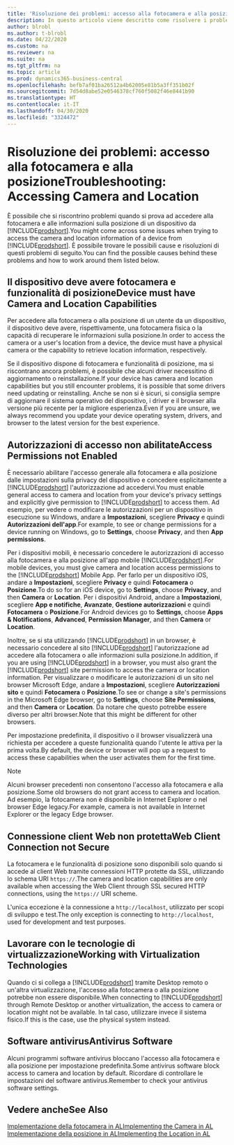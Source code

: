 ```yaml
---
title: 'Risoluzione dei problemi: accesso alla fotocamera e alla posizione'
description: In questo articolo viene descritto come risolvere i problemi relativi all'accesso alle informazioni sulla fotocamera e sulla posizione in Business Central.
author: blrobl
ms.author: t-blrobl
ms.date: 04/22/2020
ms.custom: na
ms.reviewer: na
ms.suite: na
ms.tgt_pltfrm: na
ms.topic: article
ms.prod: dynamics365-business-central
ms.openlocfilehash: befb7af01ba26512a4b62005e81b5a3ff351b02f
ms.sourcegitcommit: 7d54d8abe52e0546378cf760f5082f46e8441b90
ms.translationtype: HT
ms.contentlocale: it-IT
ms.lasthandoff: 04/30/2020
ms.locfileid: "3324472"
---
```

# <a name="troubleshooting-accessing-camera-and-location"></a><span data-ttu-id="65d44-103">Risoluzione dei problemi: accesso alla fotocamera e alla posizione</span><span class="sxs-lookup"><span data-stu-id="65d44-103">Troubleshooting: Accessing Camera and Location</span></span>

<span data-ttu-id="65d44-104">È possibile che si riscontrino problemi quando si prova ad accedere alla fotocamera e alle informazioni sulla posizione di un dispositivo da [!INCLUDE[prodshort](includes/prodshort.md)].</span><span class="sxs-lookup"><span data-stu-id="65d44-104">You might come across some issues when trying to access the camera and location information of a device from [!INCLUDE[prodshort](includes/prodshort.md)].</span></span> <span data-ttu-id="65d44-105">È possibile trovare le possibili cause e risoluzioni di questi problemi di seguito.</span><span class="sxs-lookup"><span data-stu-id="65d44-105">You can find the possible causes behind these problems and how to work around them listed below.</span></span>

## <a name="device-must-have-camera-and-location-capabilities"></a><span data-ttu-id="65d44-106">Il dispositivo deve avere fotocamera e funzionalità di posizione</span><span class="sxs-lookup"><span data-stu-id="65d44-106">Device must have Camera and Location Capabilities</span></span>

<span data-ttu-id="65d44-107">Per accedere alla fotocamera o alla posizione di un utente da un dispositivo, il dispositivo deve avere, rispettivamente, una fotocamera fisica o la capacità di recuperare le informazioni sulla posizione.</span><span class="sxs-lookup"><span data-stu-id="65d44-107">In order to access the camera or a user's location from a device, the device must have a physical camera or the capability to retrieve location information, respectively.</span></span>

<span data-ttu-id="65d44-108">Se il dispositivo dispone di fotocamera e funzionalità di posizione, ma si riscontrano ancora problemi, è possibile che alcuni driver necessitino di aggiornamento o reinstallazione.</span><span class="sxs-lookup"><span data-stu-id="65d44-108">If your device has camera and location capabilities but you still encounter problems, it is possible that some drivers need updating or reinstalling.</span></span> <span data-ttu-id="65d44-109">Anche se non si è sicuri, si consiglia sempre di aggiornare il sistema operativo del dispositivo, i driver e il browser alla versione più recente per la migliore esperienza.</span><span class="sxs-lookup"><span data-stu-id="65d44-109">Even if you are unsure, we always recommend you update your device operating system, drivers, and browser to the latest version for the best experience.</span></span>

## <a name="access-permissions-not-enabled"></a><span data-ttu-id="65d44-110">Autorizzazioni di accesso non abilitate</span><span class="sxs-lookup"><span data-stu-id="65d44-110">Access Permissions not Enabled</span></span>

<span data-ttu-id="65d44-111">È necessario abilitare l'accesso generale alla fotocamera e alla posizione dalle impostazioni sulla privacy del dispositivo e concedere esplicitamente a [!INCLUDE[prodshort](includes/prodshort.md)] l'autorizzazione ad accedervi.</span><span class="sxs-lookup"><span data-stu-id="65d44-111">You must enable general access to camera and location from your device's privacy settings and explicitly give permission to  [!INCLUDE[prodshort](includes/prodshort.md)] to access them.</span></span> <span data-ttu-id="65d44-112">Ad esempio, per vedere o modificare le autorizzazioni per un dispositivo in esecuzione su Windows, andare a **Impostazioni**, scegliere **Privacy** e quindi **Autorizzazioni dell'app**.</span><span class="sxs-lookup"><span data-stu-id="65d44-112">For example, to see or change permissions for a device running on Windows, go to **Settings**, choose **Privacy**, and then **App permissions**.</span></span> 

<span data-ttu-id="65d44-113">Per i dispositivi mobili, è necessario concedere le autorizzazioni di accesso alla fotocamera e alla posizione all'app mobile [!INCLUDE[prodshort](includes/prodshort.md)].</span><span class="sxs-lookup"><span data-stu-id="65d44-113">For mobile devices, you must give camera and location access permissions to the [!INCLUDE[prodshort](includes/prodshort.md)] Mobile App.</span></span> <span data-ttu-id="65d44-114">Per farlo per un dispositivo iOS, andare a **Impostazioni**, scegliere **Privacy** e quindi **Fotocamera** o **Posizione**.</span><span class="sxs-lookup"><span data-stu-id="65d44-114">To do so for an iOS device, go to **Settings**, choose **Privacy**, and then **Camera** or **Location**.</span></span> <span data-ttu-id="65d44-115">Per i dispositivi Android, andare a **Impostazioni**, scegliere **App e notifiche**, **Avanzate**, **Gestione autorizzazioni** e quindi **Fotocamera** o **Posizione**.</span><span class="sxs-lookup"><span data-stu-id="65d44-115">For Android devices go to **Settings**, choose **Apps & Notifications**, **Advanced**, **Permission Manager**, and then **Camera** or **Location**.</span></span>

<span data-ttu-id="65d44-116">Inoltre, se si sta utilizzando [!INCLUDE[prodshort](includes/prodshort.md)] in un browser, è necessario concedere al sito [!INCLUDE[prodshort](includes/prodshort.md)] l'autorizzazione ad accedere alla fotocamera o alle informazioni sulla posizione.</span><span class="sxs-lookup"><span data-stu-id="65d44-116">In addition, if you are using [!INCLUDE[prodshort](includes/prodshort.md)] in a browser, you must also grant the [!INCLUDE[prodshort](includes/prodshort.md)] site permission to access the camera or location information.</span></span> <span data-ttu-id="65d44-117">Per visualizzare o modificare le autorizzazioni di un sito nel browser Microsoft Edge, andare a **Impostazioni**, scegliere **Autorizzazioni sito** e quindi **Fotocamera** o **Posizione**.</span><span class="sxs-lookup"><span data-stu-id="65d44-117">To see or change a site's permissions in the Microsoft Edge browser, go to **Settings**, choose **Site Permissions**, and then **Camera** or **Location**.</span></span> <span data-ttu-id="65d44-118">Da notare che questo potrebbe essere diverso per altri browser.</span><span class="sxs-lookup"><span data-stu-id="65d44-118">Note that this might be different for other browsers.</span></span>

<span data-ttu-id="65d44-119">Per impostazione predefinita, il dispositivo o il browser visualizzerà una richiesta per accedere a queste funzionalità quando l'utente le attiva per la prima volta.</span><span class="sxs-lookup"><span data-stu-id="65d44-119">By default, the device or browser will pop up a request to access these capabilities when the user activates them for the first time.</span></span>

> [!NOTE]  
> <span data-ttu-id="65d44-120">Alcuni browser precedenti non consentono l'accesso alla fotocamera e alla posizione.</span><span class="sxs-lookup"><span data-stu-id="65d44-120">Some old browsers do not grant access to camera and location.</span></span> <span data-ttu-id="65d44-121">Ad esempio, la fotocamera non è disponibile in Internet Explorer o nel browser Edge legacy.</span><span class="sxs-lookup"><span data-stu-id="65d44-121">For example, camera is not available in Internet Explorer or the legacy Edge browser.</span></span>

## <a name="web-client-connection-not-secure"></a><span data-ttu-id="65d44-122">Connessione client Web non protetta</span><span class="sxs-lookup"><span data-stu-id="65d44-122">Web Client Connection not Secure</span></span>

<span data-ttu-id="65d44-123">La fotocamera e le funzionalità di posizione sono disponibili solo quando si accede al client Web tramite connessioni HTTP protette da SSL, utilizzando lo schema URI `https://`.</span><span class="sxs-lookup"><span data-stu-id="65d44-123">The camera and location capabilities are only available when accessing the Web Client through SSL secured HTTP connections, using the `https://` URI scheme.</span></span> 

<span data-ttu-id="65d44-124">L'unica eccezione è la connessione a `http://localhost`, utilizzato per scopi di sviluppo e test.</span><span class="sxs-lookup"><span data-stu-id="65d44-124">The only exception is connecting to `http://localhost`, used for development and test purposes.</span></span>


## <a name="working-with-virtualization-technologies"></a><span data-ttu-id="65d44-125">Lavorare con le tecnologie di virtualizzazione</span><span class="sxs-lookup"><span data-stu-id="65d44-125">Working with Virtualization Technologies</span></span>

<span data-ttu-id="65d44-126">Quando ci si collega a [!INCLUDE[prodshort](includes/prodshort.md)] tramite Desktop remoto o un'altra virtualizzazione, l'accesso alla fotocamera o alla posizione potrebbe non essere disponibile.</span><span class="sxs-lookup"><span data-stu-id="65d44-126">When connecting to [!INCLUDE[prodshort](includes/prodshort.md)] through Remote Desktop or another virtualization, the access to camera or location might not be available.</span></span> <span data-ttu-id="65d44-127">In tal caso, utilizzare invece il sistema fisico.</span><span class="sxs-lookup"><span data-stu-id="65d44-127">If this is the case, use the physical system instead.</span></span>

## <a name="antivirus-software"></a><span data-ttu-id="65d44-128">Software antivirus</span><span class="sxs-lookup"><span data-stu-id="65d44-128">Antivirus Software</span></span>
<span data-ttu-id="65d44-129">Alcuni programmi software antivirus bloccano l'accesso alla fotocamera e alla posizione per impostazione predefinita.</span><span class="sxs-lookup"><span data-stu-id="65d44-129">Some antivirus software block access to camera and location by default.</span></span> <span data-ttu-id="65d44-130">Ricordare di controllare le impostazioni del software antivirus.</span><span class="sxs-lookup"><span data-stu-id="65d44-130">Remember to check your antivirus software settings.</span></span>

## <a name="see-also"></a><span data-ttu-id="65d44-131">Vedere anche</span><span class="sxs-lookup"><span data-stu-id="65d44-131">See Also</span></span>
[<span data-ttu-id="65d44-132">Implementazione della fotocamera in AL</span><span class="sxs-lookup"><span data-stu-id="65d44-132">Implementing the Camera in AL</span></span>](/dynamics365/business-central/dev-itpro/developer/devenv-implement-camera-al)  
[<span data-ttu-id="65d44-133">Implementazione della posizione in AL</span><span class="sxs-lookup"><span data-stu-id="65d44-133">Implementing the Location in AL</span></span>](/dynamics365/business-central/dev-itpro/developer/devenv-implement-location-al)
